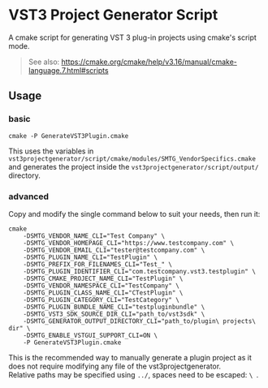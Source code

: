 # VST3 Project Generator Script

A cmake script for generating VST 3 plug-in projects using cmake's script mode.

> See also: <https://cmake.org/cmake/help/v3.16/manual/cmake-language.7.html#scripts>

## Usage

### basic

```console
cmake -P GenerateVST3Plugin.cmake
```

This uses the variables in `vst3projectgenerator/script/cmake/modules/SMTG_VendorSpecifics.cmake` and generates the project inside the `vst3projectgenerator/script/output/` directory.  

### advanced

Copy and modify the single command below to suit your needs, then run it:
```console
cmake
    -DSMTG_VENDOR_NAME_CLI="Test Company" \
    -DSMTG_VENDOR_HOMEPAGE_CLI="https://www.testcompany.com" \
    -DSMTG_VENDOR_EMAIL_CLI="tester@testcompany.com" \
    -DSMTG_PLUGIN_NAME_CLI="TestPlugin" \
    -DSMTG_PREFIX_FOR_FILENAMES_CLI="Test_" \
    -DSMTG_PLUGIN_IDENTIFIER_CLI="com.testcompany.vst3.testplugin" \
    -DSMTG_CMAKE_PROJECT_NAME_CLI="TestPlugin" \
    -DSMTG_VENDOR_NAMESPACE_CLI="TestCompany" \
    -DSMTG_PLUGIN_CLASS_NAME_CLI="CTestPlugin" \
    -DSMTG_PLUGIN_CATEGORY_CLI="TestCategory" \
    -DSMTG_PLUGIN_BUNDLE_NAME_CLI="testpluginbundle" \
    -DSMTG_VST3_SDK_SOURCE_DIR_CLI="path_to/vst3sdk" \
    -DSMTG_GENERATOR_OUTPUT_DIRECTORY_CLI="path_to/plugin\ projects\ dir" \
    -DSMTG_ENABLE_VSTGUI_SUPPORT_CLI=ON \
    -P GenerateVST3Plugin.cmake
```
This is the recommended way to manually generate a plugin project as it does not require modifying any file of the vst3projectgenerator.  
Relative paths may be specified using `../`, spaces need to be escaped: `\ `.
